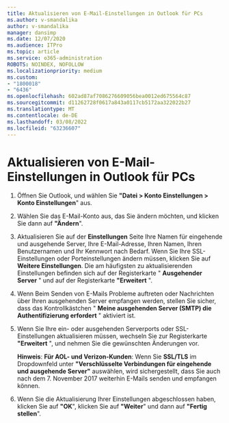 ```yaml
---
title: Aktualisieren von E-Mail-Einstellungen in Outlook für PCs
ms.author: v-smandalika
author: v-smandalika
manager: dansimp
ms.date: 12/07/2020
ms.audience: ITPro
ms.topic: article
ms.service: o365-administration
ROBOTS: NOINDEX, NOFOLLOW
ms.localizationpriority: medium
ms.custom:
- "1800018"
- "6436"
ms.openlocfilehash: 602ad87af7086276609056bea0012ed675564c87
ms.sourcegitcommit: d11262728f0617a843a0117cb5172aa322022b27
ms.translationtype: MT
ms.contentlocale: de-DE
ms.lasthandoff: 03/08/2022
ms.locfileid: "63236607"
---
```

# <a name="how-to-update-email-settings-in-outlook-for-pc"></a>Aktualisieren von E-Mail-Einstellungen in Outlook für PCs

1. Öffnen Sie Outlook, und wählen Sie **"Datei > Konto Einstellungen > Konto Einstellungen**" aus.

2. Wählen Sie das E-Mail-Konto aus, das Sie ändern möchten, und klicken Sie dann auf **"Ändern**". 

3. Aktualisieren Sie auf der **Einstellungen** Seite Ihre Namen für eingehende und ausgehende Server, Ihre E-Mail-Adresse, Ihren Namen, Ihren Benutzernamen und Ihr Kennwort nach Bedarf. Wenn Sie Ihre SSL-Einstellungen oder Porteinstellungen ändern müssen, klicken Sie auf **Weitere Einstellungen**. Die am häufigsten zu aktualisierenden Einstellungen befinden sich auf der Registerkarte " **Ausgehender Server** " und auf der Registerkarte **"Erweitert** ".

4. Wenn Beim Senden von E-Mails Probleme auftreten oder Nachrichten über Ihren ausgehenden Server empfangen werden, stellen Sie sicher, dass das Kontrollkästchen " **Meine ausgehenden Server (SMTP) die Authentifizierung erfordert** " aktiviert ist.

5. Wenn Sie Ihre ein- oder ausgehenden Serverports oder SSL-Einstellungen aktualisieren müssen, wechseln Sie zur Registerkarte **"Erweitert** ", und nehmen Sie die gewünschten Änderungen vor.

    **Hinweis**: **Für AOL- und Verizon-Kunden**: Wenn Sie **SSL/TLS** im Dropdownfeld unter **"Verschlüsselte Verbindungen für eingehende und ausgehende Server"** auswählen, wird sichergestellt, dass Sie auch nach dem 7. November 2017 weiterhin E-Mails senden und empfangen können.

6. Wenn Sie die Aktualisierung Ihrer Einstellungen abgeschlossen haben, klicken Sie auf **"OK**", klicken Sie auf **"Weiter**" und dann auf **"Fertig stellen**".


